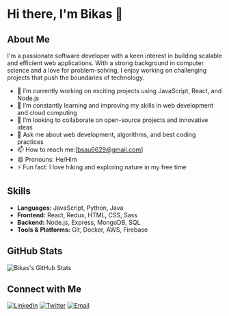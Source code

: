 # Hi there, I'm Bikas 👋

## About Me

I'm a passionate software developer with a keen interest in building scalable and efficient web applications. With a strong background in computer science and a love for problem-solving, I enjoy working on challenging projects that push the boundaries of technology.

- 🔭 I’m currently working on exciting projects using JavaScript, React, and Node.js
- 🌱 I’m constantly learning and improving my skills in web development and cloud computing
- 👯 I’m looking to collaborate on open-source projects and innovative ideas
- 💬 Ask me about web development, algorithms, and best coding practices
- 📫 How to reach me:[bsau6629@gmail.com] 
- 😄 Pronouns: He/Him
- ⚡ Fun fact: I love hiking and exploring nature in my free time

## Skills

- **Languages:** JavaScript, Python, Java
- **Frontend:** React, Redux, HTML, CSS, Sass
- **Backend:** Node.js, Express, MongoDB, SQL
- **Tools & Platforms:** Git, Docker, AWS, Firebase

## GitHub Stats

![Bikas's GitHub Stats](https://github-readme-stats.vercel.app/api?username=Bikas-sh&show_icons=true&theme=radical)

## Connect with Me

[![LinkedIn](https://img.shields.io/badge/LinkedIn-blue?style=for-the-badge&logo=linkedin)](https://www.linkedin.com/in/bikash-sahoo-778400275/)
[![Twitter](https://img.shields.io/badge/Twitter-blue?style=for-the-badge&logo=twitter)](https://twitter.com/Bikas-sh)
[![Email](https://img.shields.io/badge/Email-red?style=for-the-badge&logo=gmail)](mailto:bsau6629@gmail.com)
